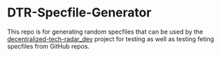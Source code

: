 # DTR-Specfile-Generator
This repo is for generating random specfiles that can be used by the [decentralized-tech-radar_dev](https://github.com/Agile-Arch-Angels/decentralized-tech-radar_dev) project for testing as well as testing feting specfiles from GitHub repos.